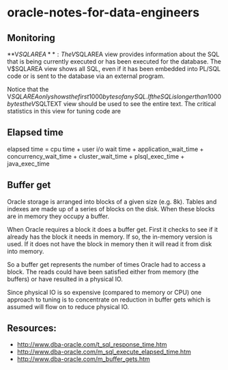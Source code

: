 # oracle-notes-for-data-engineers


## Monitoring
**V$SQLAREA**: The V$SQLAREA view provides information about the SQL that is being currently executed or has been executed for the database. The V$SQLAREA view shows all SQL, even if it has been embedded into PL/SQL code or is sent to the database via an external program.  

Notice that the V$SQLAREA only shows the first 1000 bytes of any SQL. If the SQL is longer than 1000 bytes the V$SQLTEXT view should be used to see the entire text. The critical statistics in this view for tuning code are 
  
## Elapsed time
elapsed time = cpu time + user i/o wait time + application_wait_time + concurrency_wait_time + cluster_wait_time + plsql_exec_time + java_exec_time 

## Buffer get
Oracle storage is arranged into blocks of a given size (e.g. 8k). Tables and indexes are made up of a series of blocks on the disk. When these blocks are in memory they occupy a buffer.  

When Oracle requires a block it does a buffer get. First it checks to see if it already has the block it needs in memory. If so, the in-memory version is used. If it does not have the block in memory then it will read it from disk into memory.  

So a buffer get represents the number of times Oracle had to access a block. The reads could have been satisfied either from memory (the buffers) or have resulted in a physical IO.  

Since physical IO is so expensive (compared to memory or CPU) one approach to tuning is to concentrate on reduction in buffer gets which is assumed will flow on to reduce physical IO.


## Resources:
* http://www.dba-oracle.com/t_sql_response_time.htm
* http://www.dba-oracle.com/m_sql_execute_elapsed_time.htm
* http://www.dba-oracle.com/m_buffer_gets.htm
